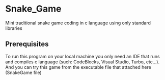 # Snake_Game
Mini traditional snake game coding in c language using only standard libraries

## Prerequisites
To run this program on your local machine you only need an IDE that runs and compiles c language (such: CodeBlocks, Visual Studio, Turbo, etc...).
And you can try this game from the executable file that attached here (SnakeGame file)
